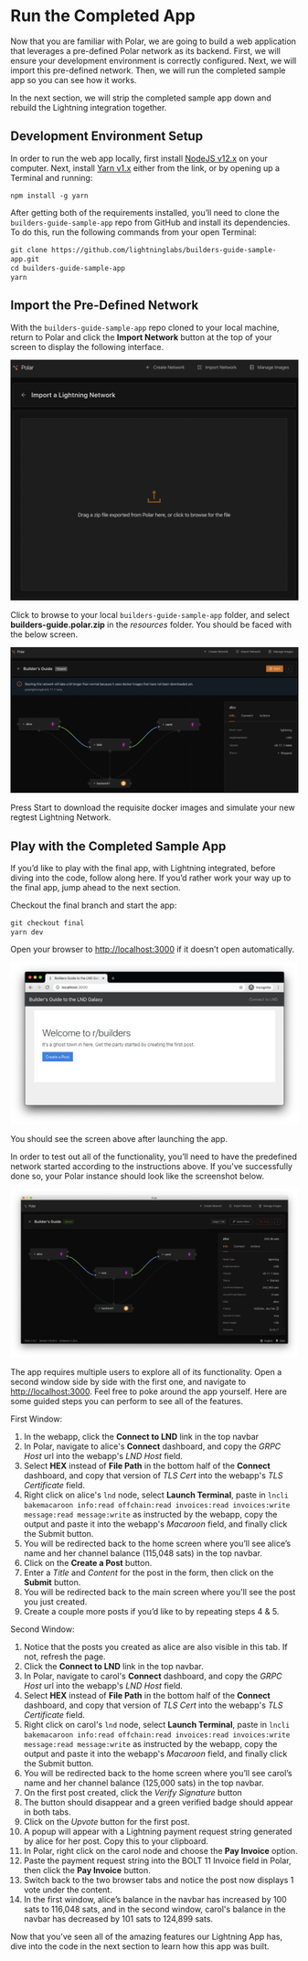 # Run the Completed App

Now that you are familiar with Polar, we are going to build a web application that leverages a pre-defined Polar network as its backend. First, we will ensure your development environment is correctly configured. Next, we will import this pre-defined network. Then, we will run the completed sample app so you can see how it works. 

In the next section, we will strip the completed sample app down and rebuild the Lightning integration together.

## Development Environment Setup

In order to run the web app locally, first install [NodeJS v12.x](https://nodejs.org/en/download/) on your computer. Next, install [Yarn v1.x](https://classic.yarnpkg.com/en/docs/install) either from the link, or by opening up a Terminal and running:

```
npm install -g yarn
```
After getting both of the requirements installed, you’ll need to clone the `builders-guide-sample-app` repo from GitHub and install its dependencies. To do this, run the following commands from your open Terminal:

```
git clone https://github.com/lightninglabs/builders-guide-sample-app.git
cd builders-guide-sample-app
yarn
```

## Import the Pre-Defined Network

With the `builders-guide-sample-app` repo cloned to your local machine, return to Polar and click the **Import Network** button at the top of your screen to display the following interface.

![Import Interface](../.gitbook/assets/importScreen.png)

Click to browse to your local `builders-guide-sample-app` folder, and select **builders-guide.polar.zip** in the *resources* folder. You should be faced with the below screen.

![Imported Builder's Guide Network](../.gitbook/assets/buildersGuide.png)

Press Start to download the requisite docker images and simulate your new regtest Lightning Network.

## Play with the Completed Sample App

If you’d like to play with the final app, with Lightning integrated, before diving into the code, follow along here. If you’d rather work your way up to the final app, jump ahead to the next section.

Checkout the final branch and start the app:

```
git checkout final
yarn dev
```

Open your browser to [http://localhost:3000](http://localhost:3000) if it doesn’t open automatically.

![Completed Sample App Interface](../.gitbook/assets/completedApp.png)

You should see the screen above after launching the app.

In order to test out all of the functionality, you’ll need to have the predefined network started according to the instructions above. If you've successfully done so, your Polar instance should look like the screenshot below.

![Started Builder's Guide Network](../.gitbook/assets/buildersGuideStarted.png)

The app requires multiple users to explore all of its functionality. Open a second window side by side with the first one, and navigate to [http://localhost:3000](http://localhost:3000). Feel free to poke around the app yourself. Here are some guided steps you can perform to see all of the features.

First Window:

1. In the webapp, click the **Connect to LND** link in the top navbar
2. In Polar, navigate to alice's **Connect** dashboard, and copy the *GRPC Host* url into the webapp's *LND Host* field.
3. Select **HEX** instead of **File Path** in the bottom half of the **Connect** dashboard, and copy that version of *TLS Cert* into the webapp's *TLS Certificate* field.
4. Right click on alice's `lnd` node, select **Launch Terminal**, paste in `lncli bakemacaroon info:read offchain:read invoices:read invoices:write message:read message:write` as instructed by the webapp, copy the output and paste it into the webapp's *Macaroon* field, and finally click the Submit button.
5. You will be redirected back to the home screen where you’ll see alice’s name and her channel balance (115,048 sats) in the top navbar.
6. Click on the **Create a Post** button.
5. Enter a *Title* and *Content* for the post in the form, then click on the **Submit** button.
6. You will be redirected back to the main screen where you'll see the post you just created.
7. Create a couple more posts if you’d like to by repeating steps 4 & 5.

Second Window:

1. Notice that the posts you created as alice are also visible in this tab. If not, refresh the page.
2. Click the **Connect to LND** link in the top navbar.
3. In Polar, navigate to carol's **Connect** dashboard, and copy the *GRPC Host* url into the webapp's *LND Host* field.
4. Select **HEX** instead of **File Path** in the bottom half of the **Connect** dashboard, and copy that version of *TLS Cert* into the webapp's *TLS Certificate* field.
5. Right click on carol's `lnd` node, select **Launch Terminal**, paste in `lncli bakemacaroon info:read offchain:read invoices:read invoices:write message:read message:write` as instructed by the webapp, copy the output and paste it into the webapp's *Macaroon* field, and finally click the Submit button.
6. You will be redirected back to the home screen where you’ll see carol’s name and her channel balance (125,000 sats) in the top navbar.
7. On the first post created, click the *Verify Signature* button
8. The button should disappear and a green verified badge should appear in both tabs.
9. Click on the *Upvote* button for the first post.
10. A popup will appear with a Lightning payment request string generated by alice for her post. Copy this to your clipboard.
11. In Polar, right click on the carol node and choose the **Pay Invoice** option.
12. Paste the payment request string into the BOLT 11 Invoice field in Polar, then click the **Pay Invoice** button.
13. Switch back to the two browser tabs and notice the post now displays 1 vote under the content.
14. In the first window, alice’s balance in the navbar has increased by 100 sats to 116,048 sats, and in the second window, carol's balance in the navbar has decreased by 101 sats to 124,899 sats.

Now that you’ve seen all of the amazing features our Lightning App has, dive into the code in the next section to learn how this app was built.
